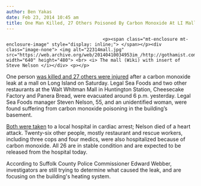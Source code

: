 ```yaml
---
author: Ben Yakas
date: Feb 23, 2014 10:45 am
title: One Man Killed, 27 Others Poisoned By Carbon Monoxide At LI Mall
---
```


	
										<p><span class="mt-enclosure mt-enclosure-image" style="display: inline;"> </span></p><div class="image-none"> <img alt="22314mall.jpg" src="https://web.archive.org/web/20140410034953im_/http://gothamist.com/attachments/byakas/22314mall.jpg" width="640" height="480"> <br> <i> The mall (Wiki) with insert of Steve Nelson </i></div> <p></p>

<p>One person <a href="https://web.archive.org/web/20140410034953/http://www.nytimes.com/2014/02/23/nyregion/gas-leak-kills-man-at-long-island-mall.html?partner=rss&amp;emc=rss">was killed and 27 others were injured</a> after a carbon monoxide leak at a mall on Long Island on Saturday. Legal Sea Foods and two other restaurants at the Walt Whitman Mall in Huntington Station, Cheesecake Factory and Panera Bread, were evacuated around 6 p.m. yesterday. Legal Sea Foods manager Steven Nelson, 55, and an unidentified woman, were found suffering from carbon monoxide poisoning in the building&#x2019;s basement.</p>

<p><a href="https://web.archive.org/web/20140410034953/http://www.nydailynews.com/new-york/carbon-monoxide-long-island-restaurant-sends-5-hospital-article-1.1698800">Both were taken</a> to a local hospital in cardiac arrest; Nelson died of a heart attack. Twenty-six other people, mostly restaurant and rescue workers, including three cops and four medics, were also hospitalized because of carbon monoxide. All 26 are in stable condition and are expected to be released from the hospital today. </p>

<p>According to Suffolk County Police Commissioner Edward Webber, investigators are still trying to determine what caused the leak, and are focusing on the building&apos;s heating system. </p>					
										
									
				